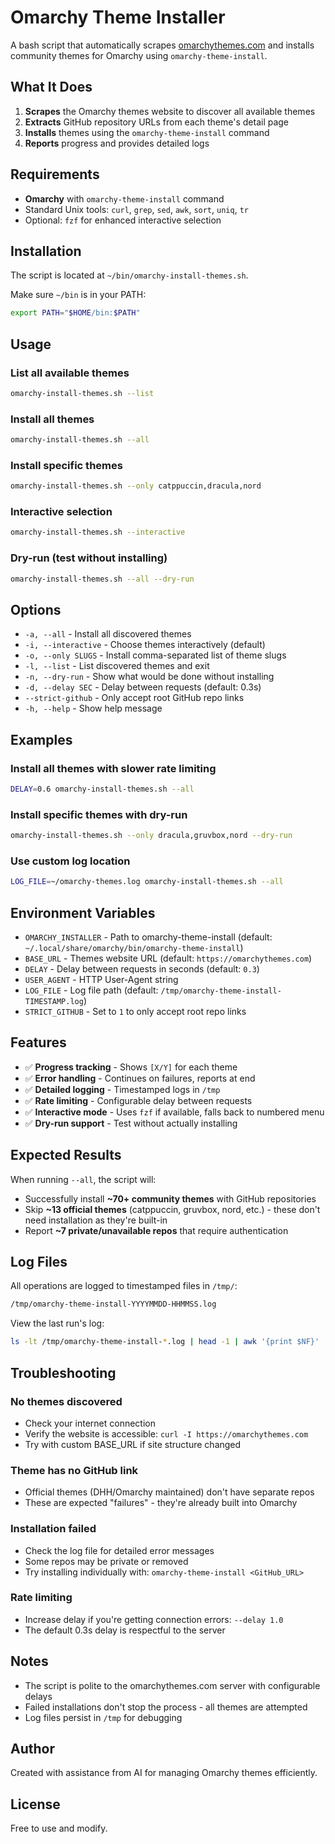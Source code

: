 # Omarchy Theme Installer

A bash script that automatically scrapes [omarchythemes.com](https://omarchythemes.com) and installs community themes for Omarchy using `omarchy-theme-install`.

## What It Does

1. **Scrapes** the Omarchy themes website to discover all available themes
2. **Extracts** GitHub repository URLs from each theme's detail page
3. **Installs** themes using the `omarchy-theme-install` command
4. **Reports** progress and provides detailed logs

## Requirements

- **Omarchy** with `omarchy-theme-install` command
- Standard Unix tools: `curl`, `grep`, `sed`, `awk`, `sort`, `uniq`, `tr`
- Optional: `fzf` for enhanced interactive selection

## Installation

The script is located at `~/bin/omarchy-install-themes.sh`.

Make sure `~/bin` is in your PATH:
```bash
export PATH="$HOME/bin:$PATH"
```

## Usage

### List all available themes
```bash
omarchy-install-themes.sh --list
```

### Install all themes
```bash
omarchy-install-themes.sh --all
```

### Install specific themes
```bash
omarchy-install-themes.sh --only catppuccin,dracula,nord
```

### Interactive selection
```bash
omarchy-install-themes.sh --interactive
```

### Dry-run (test without installing)
```bash
omarchy-install-themes.sh --all --dry-run
```

## Options

- `-a, --all` - Install all discovered themes
- `-i, --interactive` - Choose themes interactively (default)
- `-o, --only SLUGS` - Install comma-separated list of theme slugs
- `-l, --list` - List discovered themes and exit
- `-n, --dry-run` - Show what would be done without installing
- `-d, --delay SEC` - Delay between requests (default: 0.3s)
- `--strict-github` - Only accept root GitHub repo links
- `-h, --help` - Show help message

## Examples

### Install all themes with slower rate limiting
```bash
DELAY=0.6 omarchy-install-themes.sh --all
```

### Install specific themes with dry-run
```bash
omarchy-install-themes.sh --only dracula,gruvbox,nord --dry-run
```

### Use custom log location
```bash
LOG_FILE=~/omarchy-themes.log omarchy-install-themes.sh --all
```

## Environment Variables

- `OMARCHY_INSTALLER` - Path to omarchy-theme-install (default: `~/.local/share/omarchy/bin/omarchy-theme-install`)
- `BASE_URL` - Themes website URL (default: `https://omarchythemes.com`)
- `DELAY` - Delay between requests in seconds (default: `0.3`)
- `USER_AGENT` - HTTP User-Agent string
- `LOG_FILE` - Log file path (default: `/tmp/omarchy-theme-install-TIMESTAMP.log`)
- `STRICT_GITHUB` - Set to `1` to only accept root repo links

## Features

- ✅ **Progress tracking** - Shows `[X/Y]` for each theme
- ✅ **Error handling** - Continues on failures, reports at end
- ✅ **Detailed logging** - Timestamped logs in `/tmp`
- ✅ **Rate limiting** - Configurable delay between requests
- ✅ **Interactive mode** - Uses `fzf` if available, falls back to numbered menu
- ✅ **Dry-run support** - Test without actually installing

## Expected Results

When running `--all`, the script will:
- Successfully install **~70+ community themes** with GitHub repositories
- Skip **~13 official themes** (catppuccin, gruvbox, nord, etc.) - these don't need installation as they're built-in
- Report **~7 private/unavailable repos** that require authentication

## Log Files

All operations are logged to timestamped files in `/tmp/`:
```bash
/tmp/omarchy-theme-install-YYYYMMDD-HHMMSS.log
```

View the last run's log:
```bash
ls -lt /tmp/omarchy-theme-install-*.log | head -1 | awk '{print $NF}' | xargs cat
```

## Troubleshooting

### No themes discovered
- Check your internet connection
- Verify the website is accessible: `curl -I https://omarchythemes.com`
- Try with custom BASE_URL if site structure changed

### Theme has no GitHub link
- Official themes (DHH/Omarchy maintained) don't have separate repos
- These are expected "failures" - they're already built into Omarchy

### Installation failed
- Check the log file for detailed error messages
- Some repos may be private or removed
- Try installing individually with: `omarchy-theme-install <GitHub_URL>`

### Rate limiting
- Increase delay if you're getting connection errors: `--delay 1.0`
- The default 0.3s delay is respectful to the server

## Notes

- The script is polite to the omarchythemes.com server with configurable delays
- Failed installations don't stop the process - all themes are attempted
- Log files persist in `/tmp` for debugging

## Author

Created with assistance from AI for managing Omarchy themes efficiently.

## License

Free to use and modify.
